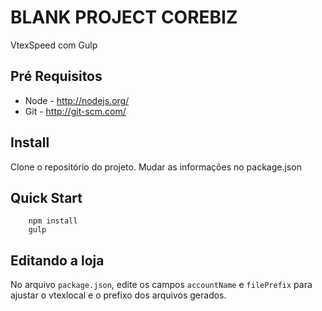 # BLANK PROJECT COREBIZ

VtexSpeed com Gulp

## Pré Requisitos

* Node - http://nodejs.org/
* Git - http://git-scm.com/

## Install

Clone o repositório do projeto.
Mudar as informações no package.json

## Quick Start

```
    npm install
    gulp
```

## Editando a loja

No arquivo `package.json`, edite os campos `accountName` e `filePrefix` para ajustar o vtexlocal e o prefixo dos arquivos gerados.
